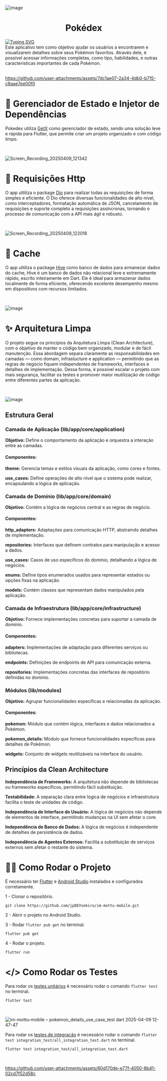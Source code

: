 
![image](https://github.com/user-attachments/assets/775b5c1f-8298-4736-942b-4e6b160760d8)

<h1 align="center">
 Pokédex
</h1>

<div><a href="https://git.io/typing-svg"><a href="https://git.io/typing-svg"><img src="https://readme-typing-svg.herokuapp.com?font=&size=18&duration=3000&pause=1000&color=F7F7F7&width=400&lines=Ol%C3%A1!+Bem+vindo+ao+meu+projeto+%F0%9F%91%8B" alt="Typing SVG" /></a></div>
Este aplicativo tem como objetivo ajudar os usuários a encontrarem e visualizarem detalhes sobre seus Pokémon favoritos. Através dele, é possível acessar informações completas, como tipo, habilidades, e outras características importantes de cada Pokémon. 
<div >&nbsp;</div>


https://github.com/user-attachments/assets/7dc1ae07-2a34-4db0-b715-c8aae7ee00f0


# 💉 Gerenciador de Estado e Injetor de Dependências
Pokedex utiliza [GetX](https://pub.dev/packages/get) como gerenciador de estado, sendo uma solução leve e rápida para Flutter, que permite criar um projeto organizado e com código limpo.
<div >&nbsp;</div>

![Screen_Recording_20250409_121342](https://github.com/user-attachments/assets/c7d88fca-19d8-4e4f-871d-cdca2428db66)

# :rocket: Requisições Http
O app ultiliza o package [Dio](https://pub.dev/packages/dio) para realizar todas as requisições de forma simples e eficiente. O Dio oferece diversas funcionalidades de alto nível, como interceptadores, formatação automática de JSON, cancelamento de requisições e suporte completo a requisições assíncronas, tornando o processo de comunicação com a API mais ágil e robusto.
<div >&nbsp;</div>

![Screen_Recording_20250409_122016](https://github.com/user-attachments/assets/e178acdd-0f72-4532-a994-7e1d75803a8c)

# :file_folder: Cache
O app ultiliza o package  [Hive](https://pub.dev/packages/hive) como banco de dados para armanezar dados do cache, Hive é um banco de dados não relacional leve e extremamente rápido, escrito inteiramente em Dart. Ele é ideal para armazenar dados localmente de forma eficiente, oferecendo excelente desempenho mesmo em dispositivos com recursos limitados.
<div >&nbsp;</div>

![image](https://github.com/user-attachments/assets/ebc0c353-a5f4-4e92-a337-53ba3dc4f58c)

# ✨ Arquitetura Limpa
O projeto segue os princípios da Arquitetura Limpa (Clean Architecture), com o objetivo de manter o código bem organizado, modular e de fácil manutenção. Essa abordagem separa claramente as responsabilidades em camadas — como domain, infrastucture e application — permitindo que as regras de negócio fiquem independentes de frameworks, interfaces e detalhes de implementação.
Dessa forma, é possível escalar o projeto com mais segurança, facilitar os testes e promover maior reutilização de código entre diferentes partes da aplicação.
<div >&nbsp;</div>

![image](https://github.com/user-attachments/assets/e4af733c-5253-42b0-aeba-85d8d394bd35)

<H2>Estrutura Geral</H2>

<H3>Camada de Aplicação (lib/app/core/application)</H3>

<b>Objetivo:</b> Define o comportamento da aplicação e orquestra a interação entre as camadas.

<H4>Componentes:</H4>

<b>theme:</b> Gerencia temas e estilos visuais da aplicação, como cores e fontes.

<b>use_cases:</b> Define operações de alto nível que o sistema pode realizar, encapsulando a lógica de aplicação.

<H3>Camada de Domínio (lib/app/core/domain)</H3>

<b>Objetivo:</b> Contém a lógica de negócios central e as regras de negócio.

<H4>Componentes:</H4>

<b>http_adapters:</b> Adaptações para comunicação HTTP, abstraindo detalhes de implementação.

<b>repositories:</b> Interfaces que definem contratos para manipulação e acesso a dados.

<b>use_cases:</b> Casos de uso específicos do domínio, detalhando a lógica de negócios.

<b>enums:</b> Define tipos enumerados usados para representar estados ou opções fixas na aplicação.

<b>models:</b> Contém classes que representam dados manipulados pela aplicação.


<H3>Camada de Infraestrutura (lib/app/core/infrastructure)</H3>

<b>Objetivo:</b> Fornece implementações concretas para suportar a camada de domínio.

<H4>Componentes:</H4>

<b>adapters:</b>  Implementações de adaptação para diferentes serviços ou bibliotecas.

<b>endpoints:</b>  Definições de endpoints de API para comunicação externa.

<b>repositories:</b>  Implementações concretas das interfaces de repositório definidas no domínio.

<H3>Módulos (lib/modules)</H3>

<b>Objetivo:</b>  Agrupar funcionalidades específicas e relacionadas da aplicação.

<H4>Componentes:</H4>

<b>pokemon:</b>  Módulo que contém lógica, interfaces e dados relacionados a Pokémon.

<b>pokemon_details:</b>  Módulo que fornece funcionalidades específicas para detalhes de Pokémon.

<b>widgets:</b>  Conjunto de widgets reutilizáveis na interface do usuário.

<H2>Princípios da Clean Architecture</H2>

<b>Independência de Frameworks:</b>  A arquitetura não depende de bibliotecas ou frameworks específicos, permitindo fácil substituição.

<b>Testabilidade:</b>  A separação clara entre lógica de negócios e infraestrutura facilita o teste de unidades de código.

<b>Independência de Interface do Usuário:</b>  A lógica de negócios não depende de elementos de interface, permitindo mudanças na UI sem afetar o core.

<b>Independência de Banco de Dados:</b>  A lógica de negócios é independente de detalhes de persistência de dados.

<b>Independência de Agentes Externos:</b>  Facilita a substituição de serviços externos sem afetar o restante do sistema.


# 👨‍💻 Como Rodar o Projeto

É necessário ter [Flutter](https://flutter.dev/) e [Android Studio](https://developer.android.com/studio?hl=pt-br) instalados e configurados corretamente.

1 - Clonar o repositório.
```shell
git clone https://github.com/jpDEVsekiro/im-mottu-mobile.git
```

2 - Abrir o projeto no Android Studio.

3 - Rodar `flutter pub get` no terminal.
```shell
flutter pub get
```

4 - Rodar o projeto.
```shell
flutter run
```

# </> Como Rodar os Testes

Para rodar os [testes unitários](https://docs.flutter.dev/cookbook/testing/unit/introduction) é necessário rodar o comando `flutter test` no terminal.
```shell
flutter test
```
<div >&nbsp;</div>

![im-mottu-mobile – pokemon_details_use_case_test dart 2025-04-09 12-47-47](https://github.com/user-attachments/assets/f4601d1f-1743-409e-91c6-18eccc54a2dc)

Para rodar os [testes de integração](https://docs.flutter.dev/testing/integration-tests) é necessário rodar o comando `flutter test integration_test/all_integration_test.dart` no terminal.
```shell
flutter test integration_test/all_integration_test.dart
```
<div >&nbsp;</div>

https://github.com/user-attachments/assets/60d170de-e77f-4050-8b41-02cd7f52d58c

